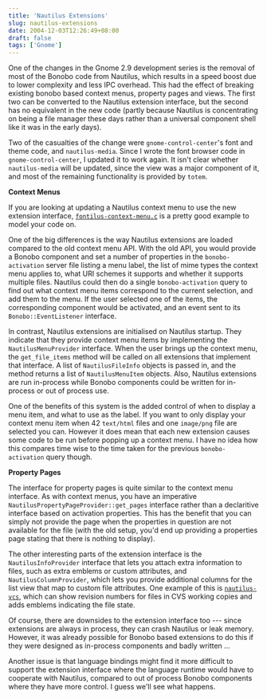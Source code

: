 ```yaml
---
title: 'Nautilus Extensions'
slug: nautilus-extensions
date: 2004-12-03T12:26:49+08:00
draft: false
tags: ['Gnome']
---
```


One of the changes in the Gnome 2.9 development series is the removal of
most of the Bonobo code from Nautilus, which results in a speed boost
due to lower complexity and less IPC overhead. This had the effect of
breaking existing bonobo based context menus, property pages and views.
The first two can be converted to the Nautilus extension interface, but
the second has no equivalent in the new code (partly because Nautilus is
concentrating on being a file manager these days rather than a universal
component shell like it was in the early days).

Two of the casualties of the change were `gnome-control-center`\'s font
and theme code, and `nautilus-media`. Since I wrote the font browser
code in `gnome-control-center`, I updated it to work again. It isn\'t
clear whether `nautilus-media` will be updated, since the view was a
major component of it, and most of the remaining functionality is
provided by `totem`.

**Context Menus**

If you are looking at updating a Nautilus context menu to use the new
extension interface,
[`fontilus-context-menu.c`](http://cvs.gnome.org/viewcvs/gnome-control-center/vfs-methods/fontilus/fontilus-context-menu.c?view=markup)
is a pretty good example to model your code on.

One of the big differences is the way Nautilus extensions are loaded
compared to the old context menu API. With the old API, you would
provide a Bonobo component and set a number of properties in the
`bonobo-activation` server file listing a menu label, the list of mime
types the context menu applies to, what URI schemes it supports and
whether it supports multiple files. Nautilus could then do a single
`bonobo-activation` query to find out what context menu items
correspond to the current selection, and add them to the menu. If the
user selected one of the items, the corresponding component would be
activated, and an event sent to its `Bonobo::EventListener` interface.

In contrast, Nautilus extensions are initialised on Nautilus startup.
They indicate that they provide context menu items by implementing the
`NautilusMenuProvider` interface. When the user brings up the context
menu, the `get_file_items` method will be called on all extensions
that implement that interface. A list of `NautilusFileInfo` objects is
passed in, and the method returns a list of `NautilusMenuItem`
objects. Also, Nautilus extensions are run in-process while Bonobo
components could be written for in-process or out of process use.

One of the benefits of this system is the added control of when to
display a menu item, and what to use as the label. If you want to only
display your context menu item when 42 `text/html` files and one
`image/png` file are selected you can. However it does mean that each
new extension causes some code to be run before popping up a context
menu. I have no idea how this compares time wise to the time taken for
the previous `bonobo-activation` query though.

**Property Pages**

The interface for property pages is quite similar to the context menu
interface. As with context menus, you have an imperative
`NautilusPropertyPageProvider::get_pages` interface rather than a
declaritive interface based on activation properties. This has the
benefit that you can simply not provide the page when the properties
in question are not available for the file (with the old setup, you\'d
end up providing a properties page stating that there is nothing to
display).

The other interesting parts of the extension interface is the
`NautilusInfoProvider` interface that lets you attach extra information
to files, such as extra emblems or custom attributes, and
`NautilusColumnProvider`, which lets you provide additional columns for
the list view that map to custom file attributes. One example of this is
[`nautilus-vcs`](http://cvs.gnome.org/viewcvs/nautilus-vcs/), which can
show revision numbers for files in CVS working copies and adds emblems
indicating the file state.

Of course, there are downsides to the extension interface too --- since
extensions are always in process, they can crash Nautilus or leak
memory. However, it was already possible for Bonobo based extensions to
do this if they were designed as in-process components and badly written
\...

Another issue is that language bindings might find it more difficult to
support the extension interface where the language runtime would have to
cooperate with Nautilus, compared to out of process Bonobo components
where they have more control. I guess we\'ll see what happens.
